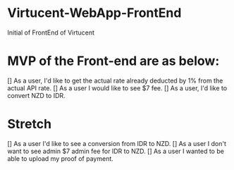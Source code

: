 # Virtucent-WebApp-FrontEnd
Initial of FrontEnd of Virtucent


# MVP of the Front-end are as below: 
[] As a user, I'd like to get the actual rate already deducted by 1% from the actual API rate. 
[] As a user I would like to see $7 fee. 
[] As a user, I'd like to convert NZD to IDR. 

# Stretch 
[] As a user I'd like to see a conversion from IDR to NZD. 
[] As a user I don't want to see admin $7 admin fee for IDR to NZD. 
[] As a user I wanted to be able to upload my proof of payment. 
